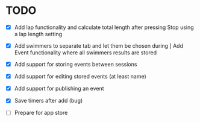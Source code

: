 # TODO

- [x] Add lap functionality and calculate total length after pressing Stop using a lap length setting
- [x] Add swimmers to separate tab and let them be chosen during ] Add Event functionality where all swimmers results are stored
- [x] Add support for storing events between sessions
- [x] Add support for editing stored events (at least name)
- [x] Add support for publishing an event
- [x] Save timers after add (bug)
- [ ] Prepare for app store


